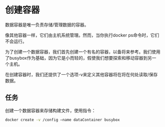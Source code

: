 #  	创建容器
数据容器是唯一负责存储/管理数据的容器。

像其他容器一样，它们由主机系统管理。然而，当你执行docker ps命令时，它们不会运行。

为了创建一个数据容器，我们首先创建一个有名的容器，以备将来参考。我们使用了busybox作为基础，因为它是小而轻的，假使我们想要探索和移动容器到另一个主机。

在创建容器时，我们还提供了一个选项-v来定义其他容器将在将在何处读取/保存数据。

## 任务

创建一个数据容器来存储构建文件，使用指令：


```bash
docker create -v /config –name dataContainer busybox

```
